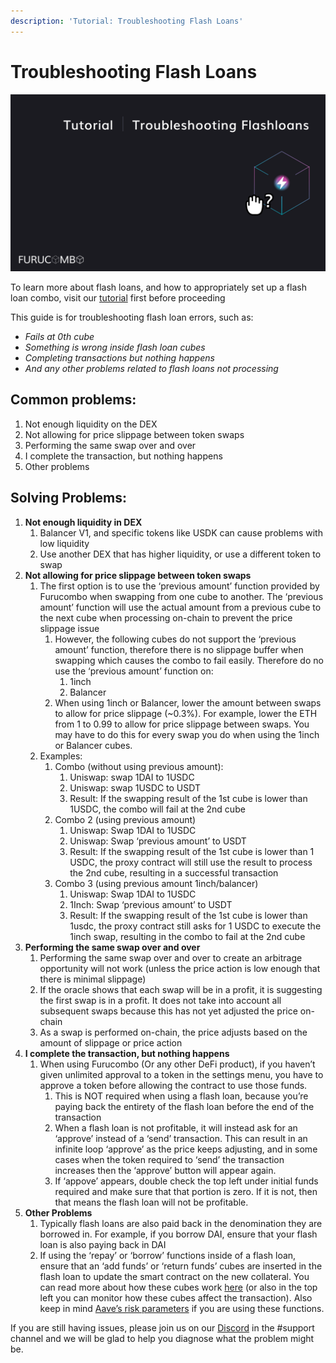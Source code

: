 ```yaml
---
description: 'Tutorial: Troubleshooting Flash Loans'
---
```


# Troubleshooting Flash Loans

![](../../.gitbook/assets/tutorial-flashloan-combo.png)

To learn more about flash loans, and how to appropriately set up a flash loan combo, visit our [tutorial](https://docs.furucombo.app/using-furucombo-1/tutorials/flashloan-combo) first before proceeding

This guide is for troubleshooting flash loan errors, such as:

* _Fails at 0th cube_
* _Something is wrong inside flash loan cubes_
* _Completing transactions but nothing happens_
* _And any other problems related to flash loans not processing_

## **Common problems:**

1. Not enough liquidity on the DEX
2. Not allowing for price slippage between token swaps
3. Performing the same swap over and over
4. I complete the transaction, but nothing happens
5. Other problems

## **Solving Problems:**

1. **Not enough liquidity in DEX**
   1. Balancer V1, and specific tokens like USDK can cause problems with low liquidity
   2. Use another DEX that has higher liquidity, or use a different token to swap 
2. **Not allowing for price slippage between token swaps**
   1. The first option is to use the ‘previous amount’ function provided by Furucombo when swapping from one cube to another. The ‘previous amount’ function will use the actual amount from a previous cube to the next cube when processing on-chain to prevent the price slippage issue
      1. However, the following cubes do not support the ‘previous amount’ function, therefore there is no slippage buffer when swapping which causes the combo to fail easily. Therefore do no use the ‘previous amount’ function on:
         1. 1inch
         2. Balancer
      2. When using 1inch or Balancer, lower the amount between swaps to allow for price slippage \(~0.3%\). For example, lower the ETH from 1 to 0.99 to allow for price slippage between swaps. You may have to do this for every swap you do when using the 1inch or Balancer cubes.
   2. Examples:
      1. Combo \(without using previous amount\):
         1. Uniswap: swap 1DAI to 1USDC
         2. Uniswap: swap 1USDC to USDT
         3. Result: If the swapping result of the 1st cube is lower than 1USDC, the combo will fail at the 2nd cube
      2. Combo 2 \(using previous amount\)
         1. Uniswap: Swap 1DAI to 1USDC
         2. Uniswap: Swap ‘previous amount’ to USDT
         3. Result: If the swapping result of the 1st cube is lower than 1 USDC, the proxy contract will still use the result to process the 2nd cube, resulting in a successful transaction
      3. Combo 3 \(using previous amount 1inch/balancer\)
         1. Uniswap: Swap 1DAI to 1USDC
         2. 1Inch: Swap ‘previous amount’ to USDT
         3. Result: If the swapping result of the 1st cube is lower than 1usdc, the proxy contract still asks for 1 USDC to execute the 1inch swap, resulting in the combo to fail at the 2nd cube 
3. **Performing the same swap over and over**
   1. Performing the same swap over and over to create an arbitrage opportunity will not work \(unless the price action is low enough that there is minimal slippage\)
   2. If the oracle shows that each swap will be in a profit, it is suggesting the first swap is in a profit. It does not take into account all subsequent swaps because this has not yet adjusted the price on-chain
   3. As a swap is performed on-chain, the price adjusts based on the amount of slippage or price action 
4. **I complete the transaction, but nothing happens**
   1. When using Furucombo \(Or any other DeFi product\), if you haven’t given unlimited approval to a token in the settings menu, you have to approve a token before allowing the contract to use those funds.
      1. This is NOT required when using a flash loan, because you’re paying back the entirety of the flash loan before the end of the transaction
      2. When a flash loan is not profitable, it will instead ask for an ‘approve’ instead of a ‘send’ transaction. This can result in an infinite loop ‘approve’ as the price keeps adjusting, and in some cases when the token required to ‘send’ the transaction increases then the ‘approve’ button will appear again.
      3. If ‘appove’ appears, double check the top left under initial funds required and make sure that that portion is zero. If it is not, then that means the flash loan will not be profitable. 
5. **Other Problems**
   1. Typically flash loans are also paid back in the denomination they are borrowed in. For example, if you borrow DAI, ensure that your flash loan is also paying back in DAI
   2. If using the ‘repay’ or ‘borrow’ functions inside of a flash loan, ensure that an ‘add funds’ or ‘return funds’ cubes are inserted in the flash loan to update the smart contract on the new collateral. You can read more about how these cubes work [here](https://docs.furucombo.app/using-furucombo-1/combo-page#utility-cubes) \(or also in the top left you can monitor how these cubes affect the transaction\). Also keep in mind [Aave’s risk parameters](https://docs.aave.com/risk/asset-risk/risk-parameters) if you are using these functions.



If you are still having issues, please join us on our [Discord](https://discord.furucombo.app/) in the \#support channel and we will be glad to help you diagnose what the problem might be.

